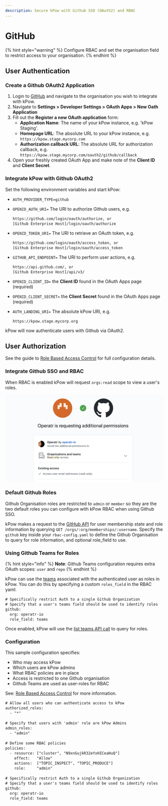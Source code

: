 ```yaml
---
description: Secure kPow with Github SSO (OAuth2) and RBAC
---
```


# GitHub

{% hint style="warning" %}
Configure RBAC and set the organisation field to restrict access to your organisation.
{% endhint %}

## User Authentication

### Create a Github OAuth2 Application

1. Login to [GitHub](https://github.com) and navigate to the organisation you wish to integrate with kPow.
2. Navigate to **Settings > Developer Settings > OAuth Apps > New Oath Application**
3. Fill out the **Register a new OAuth application** form:
   * **Application Name**: The name of your kPow instance, e.g. 'kPow Staging'.
   * **Homepage URL**: The absolute URL to your kPow instance, e.g.\
     `https://kpow.stage.mycorp.com`
   * **Authorization callback URL**: The absolute URL for authorization callback, e.g.\
     `https://kpow.stage.mycorp.com/oauth2/github/callback`
4. Open your freshly created OAuth App and make note of the **Client ID** and **Client Secret**.

### Integrate kPow with Github OAuth2

Set the following environment variables and start kPow:

* `AUTH_PROVIDER_TYPE=github`
*   `OPENID_AUTH_URI=` The URI to authorize Github users, e.g.

    ```
    https://github.com/login/oauth/authorize, or
    [Github Enterprise Host]/login/oauth/authorize
    ```
*   `OPENID_TOKEN_URI=` The URI to retrieve an OAuth token, e.g.

    ```
    https://github.com/login/oauth/access_token, or
    [Github Enterprise Host]/login/oauth/access_token
    ```
*   `GITHUB_API_ENDPOINT=` The URI to perform user actions, e.g.

    ```
    https://api.github.com/, or
    [Github Enterprise Host]/api/v3/
    ```
* `OPENID_CLIENT_ID=` the **Client ID** found in the OAuth Apps page (required)
* `OPENID_CLIENT_SECRET=` the **Client Secret** found in the OAuth Apps page (required)
*   `AUTH_LANDING_URI=` The absolute kPow URI, e.g.

    ```
    https://kpow.stage.mycorp.org
    ```

kPow will now authenticate users with Github via OAuth2.

## User Authorization

See the guide to [Role Based Access Control](../../authorization/role-based-access-control.md) for full configuration details.

### Integrate Github SSO and RBAC

When RBAC is enabled kPow will request `orgs:read` scope to view a user's roles.

![](<../../.gitbook/assets/Screen Shot 2020-08-07 at 12.03.11 pm.png>)

### Default Github Roles

Github Organisation roles are restricted to `admin` or `member` so they are the two default roles you can configure with kPow RBAC when using Github SSO.&#x20;

kPow makes a request to the [GitHub API](https://developer.github.com/v3/orgs/members/#get-organization-membership-for-a-user) for user membership state and role information by querying  `GET /orgs/:org/memberships/:username`. Specify the `github` key inside your `rbac-config.yaml` to define the Github Organisation to query for role information, and optional role\_field to use.

### Using Github Teams for Roles

{% hint style="info" %}
**Note**: Github Teams configuration requires extra OAuth scopes: `user` and `repo`&#x20;
{% endhint %}

kPow can use the [teams](https://docs.github.com/en/rest/reference/teams) associated with the authenticated user as roles in kPow. You can do this by specifying a custom `roles_field` in the RBAC yaml:

```
# Specifically restrict Auth to a single Github Organization
# Specify that a user's teams field should be used to identify roles
github:
  org: operatr-io
  role_field: teams
```

Once enabled, kPow will use the [list teams API call](https://docs.github.com/en/rest/reference/teams#list-teams-for-the-authenticated-user) to query for roles.&#x20;

### Configuration

This sample configuration specifies:

* Who may access kPow
* Which users are kPow admins
* What RBAC policies are in place
* Access is restricted to one Github organisation
* Github Teams are used as user-roles for RBAC

See: [Role Based Access Control](../../authorization/role-based-access-control.md) for more information.

```
# Allow all users who can authenticate access to kPow
authorized_roles:
  - "*"
  
# Specify that users with 'admin' role are kPow Admins  
admin_roles:
  - "admin"
  
# Define some RBAC policies
policies:
  - resource: ["cluster", "N9xnGujkR32eYxHICeaHuQ"]
    effect:   "Allow"
    actions:  ["TOPIC_INSPECT", "TOPIC_PRODUCE"]
    role:     "admin"

# Specifically restrict Auth to a single Github Organization
# Specify that a user's teams field should be used to identify roles
github:
  org: operatr-io
  role_field: teams
```
